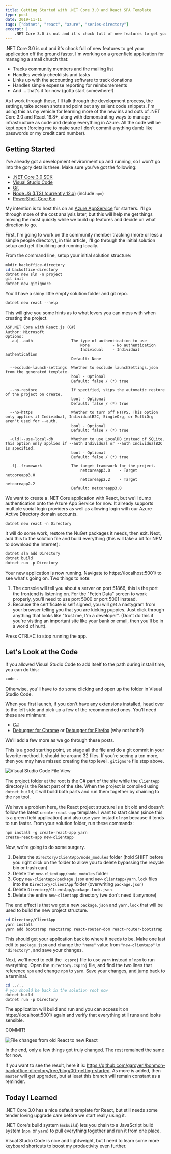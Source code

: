 ```yaml
---
title: Getting Started with .NET Core 3.0 and React SPA Template
type: post
date: 2019-11-11
tags: ["dotnet", "react", "azure", "series-directory"]
excerpt: |
    .NET Core 3.0 is out and it's chock full of new features to get your application off the ground faster. I'm working on a greenfield application for managing a small church. As I work through these, I'll talk through the development process, the settings, take screen shots and point out any salient code snippets. I'm using this as my vehicle for learning more of the new ins and outs of .NET Core 3.0 and React 16.8+, along with demonstrating ways to manage infrastructure as code and deploy everything in Azure. All the code will be kept open (forcing me to make sure I don't commit anything dumb like passwords or my credit card number). This post starts from the basic template and makes some initial improvements and upgrades to be more productive.
---
```


.NET Core 3.0 is out and it's chock full of new features to get your application off the ground faster. I'm working on a greenfield application for managing a small church that:

* Tracks community members and the mailing list
* Handles weekly checklists and tasks
* Links up with the accounting software to track donations
* Handles simple expense reporting for reimbursements
* And ... that's it for now (gotta start somewhere!)

As I work through these, I'll talk through the development process, the settings, take screen shots and point out any salient code snippets. I'm using this as my vehicle for learning more of the new ins and outs of .NET Core 3.0 and React 16.8+, along with demonstrating ways to manage infrastructure as code and deploy everything in Azure. All the code will be kept open (forcing me to make sure I don't commit anything dumb like passwords or my credit card number).

## Getting Started

I've already got a development environment up and running, so I won't go into the gory details there. Make sure you've got the following:

* [.NET Core 3.0 SDK](https://dotnet.microsoft.com/download/dotnet-core/3.0)
* [Visual Studio Code](https://code.visualstudio.com/)
* [Git](https://git-scm.com/)
* [Node JS (LTS) (currently 12.x)](https://nodejs.org/en/about/releases/) (include `npm`)
* [PowerShell Core 6.x](https://github.com/PowerShell/PowerShell)

My intention is to host this on an [Azure AppService](https://azure.microsoft.com/en-us/services/app-service/) for starters. I'll go through more of the cost analysis later, but this will help me get things moving the most quickly while we build up features and decide on what direction to go.

First, I'm going to work on the community member tracking (more or less a simple people directory), in this article, I'll go through the initial solution setup and get it building and running locally.

From the command line, setup your initial solution structure:

```powershell
mkdir backoffice-directory
cd backoffice-directory
dotnet new sln -n project
git init
dotnet new gitignore
```

You'll have a shiny little empty solution folder and git repo.

```powershell
dotnet new react --help
```

This will give you some hints as to what levers you can mess with when creating the project.

```
ASP.NET Core with React.js (C#)
Author: Microsoft
Options:
  -au|--auth                 The type of authentication to use
                                 None          - No authentication
                                 Individual    - Individual authentication
                             Default: None

  --exclude-launch-settings  Whether to exclude launchSettings.json from the generated template.
                             bool - Optional
                             Default: false / (*) true

  --no-restore               If specified, skips the automatic restore of the project on create.
                             bool - Optional
                             Default: false / (*) true

  --no-https                 Whether to turn off HTTPS. This option only applies if Individual, IndividualB2C, SingleOrg, or MultiOrg aren't used for --auth.
                             bool - Optional
                             Default: false / (*) true

  -uld|--use-local-db        Whether to use LocalDB instead of SQLite. This option only applies if --auth Individual or --auth IndividualB2C is specified.
                             bool - Optional
                             Default: false / (*) true

  -f|--framework             The target framework for the project.
                                 netcoreapp3.0    - Target netcoreapp3.0
                                 netcoreapp2.2    - Target netcoreapp2.2
                             Default: netcoreapp3.0
```

We want to create a .NET Core application with React, but we'll dump authentication onto the Azure App Service for now. It already supports multiple social login providers as well as allowing login with our Azure Active Directory domain accounts.

```powershell
dotnet new react -n Directory
```

It will do some work, restore the NuGet packages it needs, then exit. Next, add this to the solution file and build everything (this will take a bit for NPM to download the Internet):

```powershell
dotnet sln add Directory
dotnet build
dotnet run -p Directory
```

Your new application is now running. Navigate to https://localhost:5001/ to see what's going on. Two things to note:

1. The console will tell you about a server on port 51866, this is the port the frontend is listening on. For the "Fetch Data" screen to work properly, you'll need to use port 5000 or port 5001 instead.
2. Because the certificate is self signed, you will get a nastygram from your browser telling you that you are kicking puppies. Just click through anything that looks like "trust me, I'm a developer". (Don't do this if you're visiting an important site like your bank or email, then you'll be in a world of hurt).

Press CTRL+C to stop running the app.

## Let's Look at the Code

If you allowed Visual Studio Code to add itself to the path during install time, you can do this:

```powershell
code .
```

Otherwise, you'll have to do some clicking and open up the folder in Visual Studio Code.

When you first launch, if you don't have any extensions installed, head over to the left side and pick up a few of the recommended ones. You'll need these are minimum:

* [C#](https://marketplace.visualstudio.com/items?itemName=ms-vscode.csharp)
* [Debugger for Chrome](https://marketplace.visualstudio.com/items?itemName=msjsdiag.debugger-for-chrome) or [Debugger for Firefox](https://marketplace.visualstudio.com/items?itemName=firefox-devtools.vscode-firefox-debug) (why not both?)

We'll add a few more as we go through these posts.

This is a good starting point, so stage all the file and do a git commit in your favorite method. It should be around 32 files. If you're seeing a ton more, then you may have missed creating the top level `.gitignore` file step above.

![Visual Studio Code File View](image-20191111214058956.png)

The project folder at the root is the C# part of the site while the `ClientApp` directory is the React part of the site. When the project is compiled using `dotnet build`, it will build both parts and run them together by chaining to the `npm` tool.

We have a problem here, the React project structure is a bit old and doesn't follow the latest `create-react-app` template. I want to start clean (since this is a green field application) and also use `yarn` instad of `npm` because it tends to run faster. From your solution folder, run these commands:

```powershell
npm install -g create-react-app yarn
create-react-app new-clientapp
```

Now, we're going to do some surgery.

1. Delete the `Directory/ClientApp/node_modules` folder (hold SHIFT before you right click on the folder to allow you to delete bypassing the recycle bin or trash can)
2. Delete the `new-clientapp/node_modules` folder
3. Copy `new-clientapp/package.json` and `new-clientapp/yarn.lock`  files into the `Directory/ClientApp` folder (overwriting `package.json`)
4. Delete `Directory/ClientApp/package-lock.json`
5. Delete the entire `new-clientapp` directory (we don't need it anymore)

The end effect is that we got a new `package.json` and `yarn.lock` that will be used to build the new project structure.

```powershell
cd Directory/ClientApp
yarn install
yarn add bootstrap reactstrap react-router-dom react-router-bootstrap
```

This should get your application back to where it needs to be. Make one last edit to `package.json` and change the `"name"` value from `"new-clientapp"` to `"directory"`, and save your changes.

Next, we'll need to edit the `.csproj` file to use `yarn` instead of `npm` to run everything. Open the `Directory.csproj` file, and find the two lines that reference `npm` and change `npm` to `yarn`. Save your changes, and jump back to a terminal.

```powershell
cd ../..
# you should be back in the solution root now
dotnet build
dotnet run -p Directory
```

The application will build and run and you can access it on https://localhost:5001/ again and verify that everything still runs and looks sensible.

COMMIT!

![File changes from old React to new React](image-20191111222336023.png)

In the end, only a few things got truly changed. The rest remained the same for now.

If you want to see the result, here it is:  https://github.com/garoyeri/bonmon-backoffice-directory/tree/blog/00-getting-started. As more is added, then `master` will get upgraded, but at least this branch will remain constant as a reminder.

## Today I Learned

.NET Core 3.0 has a nice default template for React, but still needs some tender loving upgrade care before we start really using it.

.NET Core's build system (`msbuild`) lets you chain to a JavaScript build system (`npm `or `yarn`) to pull everything together and run it from one place.

Visual Studio Code is nice and lightweight, but I need to learn some more keyboard shortcuts to boost my productivity even further.